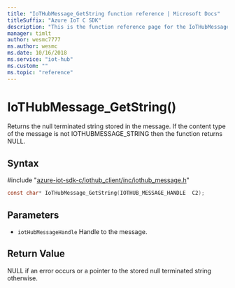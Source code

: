 ```yaml
---                             
title: "IoTHubMessage_GetString function reference | Microsoft Docs" 
titleSuffix: "Azure IoT C SDK"            
description: "This is the function reference page for the IoTHubMessage_GetString() function in the Azure IoT C SDK. This SDK is used with Azure IoT Hub and Azure IoT Hub Device Provisioning Service"            
manager: timlt                 
author: wesmc7777              
ms.author: wesmc               
ms.date: 10/16/2018                    
ms.service: "iot-hub"             
ms.custom: ""                
ms.topic: "reference"        
---                            
```


# IoTHubMessage_GetString()

Returns the null terminated string stored in the message. If the content type of the message is not IOTHUBMESSAGE_STRING then the function returns NULL.

## Syntax

\#include "[azure-iot-sdk-c/iothub_client/inc/iothub_message.h](../iothub-message-h.md)"  
```C
const char* IoTHubMessage_GetString(IOTHUB_MESSAGE_HANDLE  C2);
```

## Parameters
* `iotHubMessageHandle` Handle to the message.

## Return Value
NULL if an error occurs or a pointer to the stored null terminated string otherwise.

